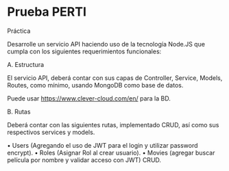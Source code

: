 
# Prueba PERTI

Práctica

Desarrolle un servicio API haciendo uso de la tecnología Node.JS que cumpla con los siguientes requerimientos funcionales:

A.	Estructura

El servicio API, deberá contar con sus capas de Controller, Service, Models, Routes, como mínimo, usando MongoDB como base de datos.

Puede usar https://www.clever-cloud.com/en/ para la BD.

B.	Rutas

Deberá contar con las siguientes rutas, implementado CRUD, así como sus respectivos services y models.

•	Users (Agregando el uso de JWT para el login y utilizar password encrypt).
•	Roles (Asignar Rol al crear usuario).
•	Movies (agregar buscar película por nombre y validar acceso con JWT) CRUD.
